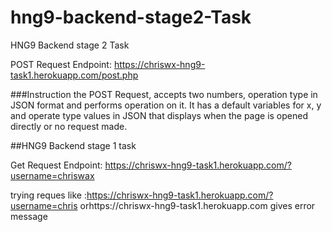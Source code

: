 # hng9-backend-stage2-Task

HNG9 Backend stage 2 Task

POST Request Endpoint: https://chriswx-hng9-task1.herokuapp.com/post.php

###Instruction
the POST Request, accepts two numbers, operation type in JSON format and performs operation on it. It has a default variables for x, y and operate type values in JSON that displays when the page is opened directly or no request made.



##HNG9 Backend stage 1 task

Get Request Endpoint: https://chriswx-hng9-task1.herokuapp.com/?username=chriswax

trying reques like :https://chriswx-hng9-task1.herokuapp.com/?username=chris orhttps://chriswx-hng9-task1.herokuapp.com gives error message
